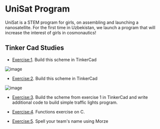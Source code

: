 # UniSat Program 
UniSat is a STEM program for girls, on assembling and launching a nanosatellite. For the first time in Uzbekistan, we launch a program that will increase the interest of girls in cosmonautics!


## Tinker Cad Studies
* [Exercise:1](https://www.tinkercad.com/things/e45Hr49Gs66-surprising-kieran/editel?sharecode=XFE34AjLHBoN4tCeZ2BBoOIzc8UJmbIN_SyYsuZRnmg). Build this scheme in TinkerCad

![image](https://user-images.githubusercontent.com/74857220/149551979-b42e4644-3f79-40ce-81ac-29e65f4bee35.png)

* [Exercise:2](https://www.tinkercad.com/things/fBJrEnx88Ro-terrific-crift/editel?sharecode=gw1W-e4EePE3RnSNP8fe4C-Qz2-vgH3EShPEkJqul30). Build this scheme in TinkerCad

![image](https://user-images.githubusercontent.com/74857220/149552250-e83880b5-37cf-4161-8a9d-9f91aa95516b.png)

* [Exercise:3](https://www.tinkercad.com/things/9xXQ6qKpdDJ-fabulous-snicket-turing/editel?sharecode=L7JMIMo1HYnkY1u5pXmpVyqCP6ZzZS1ufg0P4P9KoXE). Build the scheme from exercise 1 in TinkerCad and write additional code to build simple traffic lights program.


* [Exercise:4](https://www.tinkercad.com/things/4uRCk7OYJcc-ingenious-duup/editel?sharecode=-HN_97TbOnwTCQ3S5w7o1B7FT0Q9lY3TzU_IRq9mebk). Functions exercise on C.

* [Exercise:5](https://www.tinkercad.com/things/5bqbDbriG5V-brave-blorr/editel?sharecode=-b3u1NFnjVkdX86GysYwkiWRmA2kIaw6UQ88G75T-pQ). Spell your team's name using Morze
